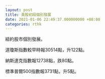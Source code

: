 ```yaml
---
layout: post
title: 美股初段個別發展
date: 2021-01-06 22:49:37.000000000 +08:00
categories: rthk
---
```


紐約股市個別發展。

道瓊斯指數較早時報30514點，升122點。

納斯達克指數報12738點，跌80點。

標準普爾500指數報3731點，升5點。
